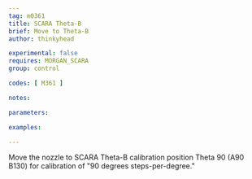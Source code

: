 ```yaml
---
tag: m0361
title: SCARA Theta-B
brief: Move to Theta-B
author: thinkyhead

experimental: false
requires: MORGAN_SCARA
group: control

codes: [ M361 ]

notes:

parameters:

examples:

---
```


Move the nozzle to SCARA Theta-B calibration position Theta 90 (A90 B130) for calibration of "90 degrees steps-per-degree."
